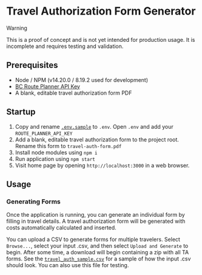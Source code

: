 # Travel Authorization Form Generator

> [!WARNING]
> This is a proof of concept and is not yet intended for production usage. It is incomplete and requires testing and validation.

## Prerequisites

- Node / NPM (v14.20.0 / 8.19.2 used for development)
- [BC Route Planner API Key](https://api.gov.bc.ca/devportal/api-directory/740?preview=false)
- A blank, editable travel authorization form PDF

## Startup

1. Copy and rename [`.env.sample`](.env.sample) to `.env`. Open `.env` and add your `ROUTE_PLANNER_API_KEY`
2. Add a blank, editable travel authorization form to the project root. Rename this form to `travel-auth-form.pdf`
3. Install node modules using `npm i`
4. Run application using `npm start`
5. Visit home page by opening `http://localhost:3000` in a web browser.

## Usage

### Generating Forms

Once the application is running, you can generate an individual form by filling in travel details. A travel authorization form will be generated with costs automatically calculated and inserted.

You can upload a CSV to generate forms for multiple travelers. Select `Browse...`, select your input .csv, and then select `Upload and Generate` to begin. After some time, a download will begin containing a zip with all TA forms. See the [`travel_auth_sample.csv`](travel_auth_sample.csv) for a sample of how the input .csv should look. You can also use this file for testing.

